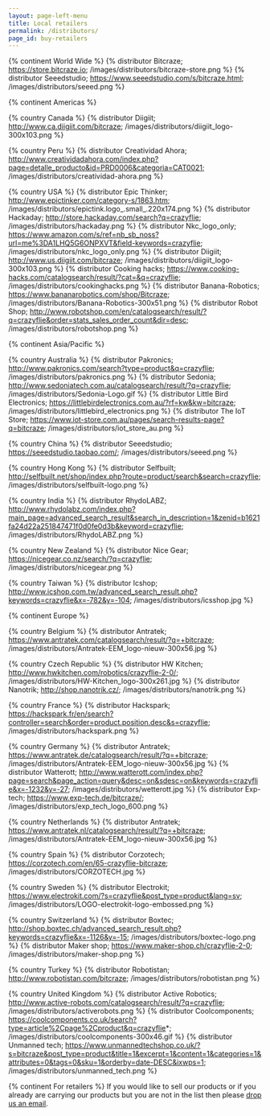 ```yaml
---
layout: page-left-menu
title: Local retailers
permalink: /distributors/
page_id: buy-retailers
---
```


{% continent World Wide %}
{% distributor Bitcraze; https://store.bitcraze.io; /images/distributors/bitcraze-store.png %}
{% distributor Seeedstudio; https://www.seeedstudio.com/s/bitcraze.html; /images/distributors/seeed.png %}

{% continent Americas %}

{% country Canada %}
{% distributor Diigiit; http://www.ca.diigiit.com/bitcraze; /images/distributors/diigiit_logo-300x103.png %}

{% country Peru %}
{% distributor Creatividad Ahora; http://www.creatividadahora.com/index.php?page=detalle_producto&id=PRD0006&categoria=CAT0021; /images/distributors/creatividad-ahora.png %}

{% country USA %}
{% distributor Epic Thinker; http://www.epictinker.com/category-s/1863.htm; /images/distributors/epictink.logo_.small_.220x174.png %}
{% distributor Hackaday; http://store.hackaday.com/search?q=crazyflie; /images/distributors/hackaday.png %}
{% distributor Nkc_logo_only; https://www.amazon.com/s/ref=nb_sb_noss?url=me%3DA1LHQ5G6ONPXVT&field-keywords=crazyflie; /images/distributors/nkc_logo_only.png %}
{% distributor Diigiit; http://www.us.diigiit.com/bitcraze; /images/distributors/diigiit_logo-300x103.png %}
{% distributor Cooking hacks; https://www.cooking-hacks.com/catalogsearch/result/?cat=&q=crazyflie; /images/distributors/cookinghacks.png %}
{% distributor Banana-Robotics; https://www.bananarobotics.com/shop/Bitcraze; /images/distributors/Banana-Robotics-300x51.png %}
{% distributor Robot Shop; http://www.robotshop.com/en/catalogsearch/result/?q=crazyflie&order=stats_sales_order_count&dir=desc; /images/distributors/robotshop.png %}


{% continent Asia/Pacific %}

{% country Australia %}
{% distributor Pakronics; http://www.pakronics.com/search?type=product&q=crazyflie; /images/distributors/pakronics.png %}
{% distributor Sedonia; http://www.sedoniatech.com.au/catalogsearch/result/?q=crazyflie; /images/distributors/Sedonia-Logo.gif %}
{% distributor Little Bird Electronics; https://littlebirdelectronics.com.au/?rf=kw&kw=bitcraze; /images/distributors/littlebird_electronics.png %}
{% distributor The IoT Store; https://www.iot-store.com.au/pages/search-results-page?q=bitcraze; /images/distributors/iot_store_au.png %}

{% country China %}
{% distributor Seeedstudio; https://seeedstudio.taobao.com/; /images/distributors/seeed.png %}

{% country Hong Kong %}
{% distributor Selfbuilt; http://selfbuilt.net/shop/index.php?route=product/search&search=crazyflie; /images/distributors/selfbuilt-logo.png %}

{% country India %}
{% distributor RhydoLABZ; http://www.rhydolabz.com/index.php?main_page=advanced_search_result&search_in_description=1&zenid=b1621fa24d22a251847471f0d0fe0d3b&keyword=crazyflie; /images/distributors/RhydoLABZ.png %}

{% country New Zealand %}
{% distributor Nice Gear; https://nicegear.co.nz/search/?q=crazyflie; /images/distributors/nicegear.png %}

{% country Taiwan %}
{% distributor Icshop; http://www.icshop.com.tw/advanced_search_result.php?keywords=crazyflie&x=-782&y=-104; /images/distributors/icsshop.jpg %}


{% continent Europe %}

{% country Belgium %}
{% distributor Antratek; https://www.antratek.com/catalogsearch/result/?q=+bitcraze; /images/distributors/Antratek-EEM_logo-nieuw-300x56.jpg %}

{% country Czech Republic %}
{% distributor HW Kitchen; http://www.hwkitchen.com/robotics/crazyflie-2-0/; /images/distributors/HW-Kitchen_logo-300x261.jpg %}
{% distributor Nanotrik; http://shop.nanotrik.cz/; /images/distributors/nanotrik.png %}

{% country France %}
{% distributor Hackspark; https://hackspark.fr/en/search?controller=search&order=product.position.desc&s=crazyflie; /images/distributors/hackspark.png %}

{% country Germany %}
{% distributor Antratek; https://www.antratek.de/catalogsearch/result/?q=+bitcraze; /images/distributors/Antratek-EEM_logo-nieuw-300x56.jpg %}
{% distributor Watterott; http://www.watterott.com/index.php?page=search&page_action=query&desc=on&sdesc=on&keywords=crazyflie&x=-1232&y=-27; /images/distributors/wetterott.jpg %}
{% distributor Exp-tech; https://www.exp-tech.de/bitcraze/; /images/distributors/exp_tech_logo_600.png %}

{% country Netherlands %}
{% distributor Antratek; https://www.antratek.nl/catalogsearch/result/?q=+bitcraze; /images/distributors/Antratek-EEM_logo-nieuw-300x56.jpg %}

{% country Spain %}
{% distributor Corzotech; https://corzotech.com/en/65-crazyflie-bitcraze; /images/distributors/CORZOTECH.jpg %}

{% country Sweden %}
{% distributor Electrokit; https://www.electrokit.com/?s=crazyflie&post_type=product&lang=sv; /images/distributors/LOGO-electrokit-logo-embossed.png %}

{% country Switzerland %}
{% distributor Boxtec; http://shop.boxtec.ch/advanced_search_result.php?keywords=crazyflie&x=-1126&y=-15; /images/distributors/boxtec-logo.png %}
{% distributor Maker shop; https://www.maker-shop.ch/crazyflie-2-0; /images/distributors/maker-shop.png %}

{% country Turkey %}
{% distributor Robotistan; http://www.robotistan.com/bitcraze; /images/distributors/robotistan.png %}

{% country United Kingdom %}
{% distributor Active Robotics; http://www.active-robots.com/catalogsearch/result/?q=crazyflie; /images/distributors/activerobots.png %}
{% distributor Coolcomponents; https://coolcomponents.co.uk/search?type=article%2Cpage%2Cproduct&q=crazyflie*; /images/distributors/coolcomponents-300x46.gif %}
{% distributor Unmanned tech; https://www.unmannedtechshop.co.uk/?s=bitcraze&post_type=product&title=1&excerpt=1&content=1&categories=1&attributes=0&tags=0&sku=1&orderby=date-DESC&ixwps=1; /images/distributors/unmanned_tech.png %}

{% continent For retailers %}
If you would like to sell our products or if you already are carrying our products but you are not in the list then please [drop us an email](/contact/).
